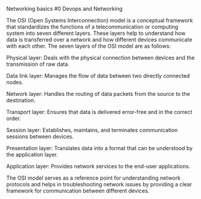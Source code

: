Networking basics #0
Devops and Networking

The OSI (Open Systems Interconnection) model is a conceptual framework that standardizes the functions of a telecommunication or computing system into seven different layers. These layers help to understand how data is transferred over a network and how different devices communicate with each other. The seven layers of the OSI model are as follows:

Physical layer: Deals with the physical connection between devices and the transmission of raw data.

Data link layer: Manages the flow of data between two directly connected nodes.

Network layer: Handles the routing of data packets from the source to the destination.

Transport layer: Ensures that data is delivered error-free and in the correct order.

Session layer: Establishes, maintains, and terminates communication sessions between devices.

Presentation layer: Translates data into a format that can be understood by the application layer.

Application layer: Provides network services to the end-user applications.

The OSI model serves as a reference point for understanding network protocols and helps in troubleshooting network issues by providing a clear framework for communication between different devices.
